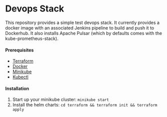 # Devops Stack

This repository provides a simple test devops stack. It currently provides a docker
image with an associated Jenkins pipeline to build and push it to Dockerhub. It also
installs Apache Pulsar (which by defaults comes with the kube-prometheus-stack).

#### Prerequisites
* [Terraform](https://www.terraform.io/)
* [Docker](https://www.docker.com/)
* [Minikube](https://minikube.sigs.k8s.io/docs/start/)
* [Kubectl](https://kubernetes.io/docs/tasks/tools/)

#### Installation

1. Start up your minikube cluster: `minikube start`
2. Install the helm charts: `cd terraform && terraform init && terraform apply`
